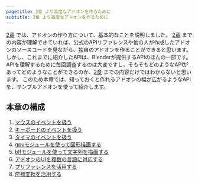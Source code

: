 ```yaml
---
pagetitle: 3章 より高度なアドオンを作るために
subtitle: 3章 より高度なアドオンを作るために
---
```



[2章](../chapter_02/index.html) では、アドオンの作り方について、基本的なことを説明しました。
[2章](../chapter_02/index.html) までの内容が理解できていれば、公式のAPIリファレンスや他の人が作成したアドオンのソースコードを見ながら、独自のアドオンを作ることができると思います。
しかし、これまでに紹介したAPIは、Blenderが提供するAPIのほんの一部です。  
APIを理解するために毎回調査するのは大変ですし、そもそもどのようなAPIがあってどのようなことができるのか、[2章](../chapter_02/index.html) までの内容だけではわからないと思います。
このため本章では、知っておくと作れるアドオンの幅が広がるようなAPIを、サンプルアドオンを使って紹介します。


## 本章の構成

1. [マウスのイベントを扱う](01_Handle_Mouse_Event.html)
2. [キーボードのイベントを扱う](02_Handle_Keyboard_Event.html)
3. [タイマのイベントを扱う](03_Handle_Timer_Event.html)
4. [gpuモジュールを使って図形描画する](04_Draw_Figures.html)
5. [blfモジュールを使って文字列を描画する](05_Draw_Texts.html)
6. [アドオンのUIを複数の言語に対応する](06_Support_Multiple_Languages.html)
7. [プリファレンスを活用する](07_Use_Preference.html)
8. [座標変換を活用する](08_Use_Coordinate_Transformation)
